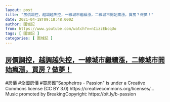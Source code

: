 ```yaml
---
layout: post
title: "房價調控，越調越失控，一線城市繼續漲，二線城市開始瘋漲，買房？做夢！"
date: 2021-04-18T09:18:48.000Z
author: 圍城記
from: https://www.youtube.com/watch?v=nIizzEbcqUo
tags: [ 圍城記 ]
categories: [ 圍城記 ]
---
```

<!--1618737528000-->
[房價調控，越調越失控，一線城市繼續漲，二線城市開始瘋漲，買房？做夢！](https://www.youtube.com/watch?v=nIizzEbcqUo)
------

<div>
#房價 #全國房價 #買房難"Sappheiros - Passion" is under a Creative Commons license (CC BY 3.0) https://creativecommons.org/licenses/...​Music promoted by BreakingCopyright: https://bit.ly/b-passion​
</div>
